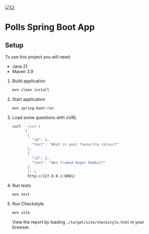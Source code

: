 [![CI](https://github.com/Sparrow0hawk/spring-boot-polls/actions/workflows/ci.yml/badge.svg)](https://github.com/Sparrow0hawk/spring-boot-polls/actions/workflows/ci.yml)
# Polls Spring Boot App

## Setup

To use this project you will need:
- Java 21
- Maven 3.9

1. Build application
   ```bash
   mvn clean install
   ```
2. Start application
   ```bash
   mvn spring-boot:run
   ```
3. Load some questions with cURL
   ```bash
   curl --json \
        '[
          {
            "id": 1,
            "text": "What is your favourite colour?"
          },
          {
            "id": 2,
            "text": "Who framed Roger Rabbit?"
          }
          ]' \
          http://127.0.0.1:8081/
   ```
4. Run tests
   ```bash
   mvn test
   ```
5. Run Checkstyle
   ```bash
   mvn site
   ```
   View the report by loading `./target/site/checkstyle.html` in your browser.

